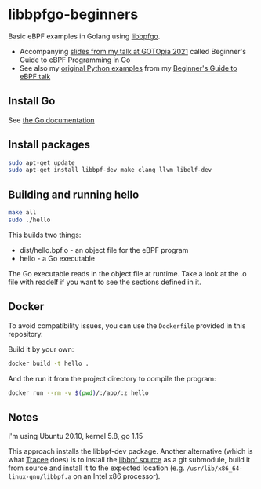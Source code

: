 # libbpfgo-beginners
Basic eBPF examples in Golang using [libbpfgo](https://github.com/aquasecurity/libbpfgo). 
* Accompanying [slides from my talk at GOTOpia 2021](https://speakerdeck.com/lizrice/beginners-guide-to-ebpf-programming-with-go) called Beginner's Guide to eBPF Programming in Go
* See also my [original Python examples](https://github.com/lizrice/ebpf-beginners) from my [Beginner's Guide to eBPF talk](https://speakerdeck.com/lizrice/liz-rice-beginners-guide-to-ebpf)  

## Install Go 

See [the Go documentation](https://golang.org/doc/install)

## Install packages

```sh
sudo apt-get update
sudo apt-get install libbpf-dev make clang llvm libelf-dev
```

## Building and running hello

```sh
make all
sudo ./hello
```

This builds two things:
* dist/hello.bpf.o - an object file for the eBPF program
* hello - a Go executable

The Go executable reads in the object file at runtime. Take a look at the .o file with readelf if you want to see the sections defined in it.

## Docker

To avoid compatibility issues, you can use the `Dockerfile` provided in this repository.

Build it by your own:

```bash
docker build -t hello .
```

And the run it from the project directory to compile the program:

```bash
docker run --rm -v $(pwd)/:/app/:z hello
```

## Notes 

I'm using Ubuntu 20.10, kernel 5.8, go 1.15

This approach installs the libbpf-dev package. Another alternative (which is what [Tracee](https://github.com/aquasecurity/tracee) does) is to install the [libbpf source](https://github.com/libbpf/libbpf) as a git submodule, build it from source and install it to the expected location (e.g. `/usr/lib/x86_64-linux-gnu/libbpf.a` on an Intel x86 processor).
